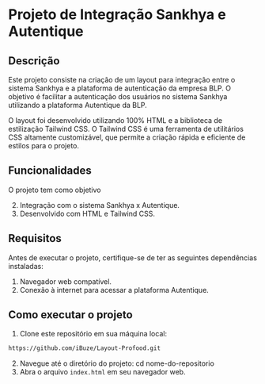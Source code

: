 # Projeto de Integração Sankhya e Autentique

## Descrição

Este projeto consiste na criação de um layout para integração entre o sistema Sankhya e a plataforma de autenticação da empresa BLP. O objetivo é facilitar a autenticação dos usuários no sistema Sankhya utilizando a plataforma Autentique da BLP.

O layout foi desenvolvido utilizando 100% HTML e a biblioteca de estilização Tailwind CSS. O Tailwind CSS é uma ferramenta de utilitários CSS altamente customizável, que permite a criação rápida e eficiente de estilos para o projeto.

## Funcionalidades

O projeto tem como objetivo

2. Integração com o sistema Sankhya x Autentique.
3. Desenvolvido com HTML e Tailwind CSS.

## Requisitos

Antes de executar o projeto, certifique-se de ter as seguintes dependências instaladas:

1. Navegador web compatível.
2. Conexão à internet para acessar a plataforma Autentique.

## Como executar o projeto

1. Clone este repositório em sua máquina local:
```bash
https://github.com/iBuze/Layout-Profood.git
```
2. Navegue até o diretório do projeto:
cd nome-do-repositorio
3. Abra o arquivo `index.html` em seu navegador web.


